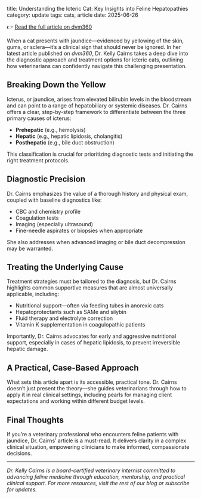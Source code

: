 title: Understanding the Icteric Cat: Key Insights into Feline Hepatopathies
category: update
tags: cats, article
date: 2025-06-26

👉 [Read the full article on dvm360](https://www.dvm360.com/view/the-icteric-cat-diagnosis-and-treatment-of-common-feline-hepatopathies)

When a cat presents with jaundice—evidenced by yellowing of the skin, gums, or sclera—it’s a clinical sign that should never be ignored. In her latest article published on *dvm360*, Dr. Kelly Cairns takes a deep dive into the diagnostic approach and treatment options for icteric cats, outlining how veterinarians can confidently navigate this challenging presentation.

## Breaking Down the Yellow

Icterus, or jaundice, arises from elevated bilirubin levels in the bloodstream and can point to a range of hepatobiliary or systemic diseases. Dr. Cairns offers a clear, step-by-step framework to differentiate between the three primary causes of icterus:

- **Prehepatic** (e.g., hemolysis)
- **Hepatic** (e.g., hepatic lipidosis, cholangitis)
- **Posthepatic** (e.g., bile duct obstruction)

This classification is crucial for prioritizing diagnostic tests and initiating the right treatment protocols.

## Diagnostic Precision

Dr. Cairns emphasizes the value of a thorough history and physical exam, coupled with baseline diagnostics like:

- CBC and chemistry profile
- Coagulation tests
- Imaging (especially ultrasound)
- Fine-needle aspirates or biopsies when appropriate

She also addresses when advanced imaging or bile duct decompression may be warranted.

## Treating the Underlying Cause

Treatment strategies must be tailored to the diagnosis, but Dr. Cairns highlights common supportive measures that are almost universally applicable, including:

- Nutritional support—often via feeding tubes in anorexic cats
- Hepatoprotectants such as SAMe and silybin
- Fluid therapy and electrolyte correction
- Vitamin K supplementation in coagulopathic patients

Importantly, Dr. Cairns advocates for early and aggressive nutritional support, especially in cases of hepatic lipidosis, to prevent irreversible hepatic damage.

## A Practical, Case-Based Approach

What sets this article apart is its accessible, practical tone. Dr. Cairns doesn’t just present the theory—she guides veterinarians through how to apply it in real clinical settings, including pearls for managing client expectations and working within different budget levels.

## Final Thoughts

If you’re a veterinary professional who encounters feline patients with jaundice, Dr. Cairns’ article is a must-read. It delivers clarity in a complex clinical situation, empowering clinicians to make informed, compassionate decisions.  

---

*Dr. Kelly Cairns is a board-certified veterinary internist committed to advancing feline medicine through education, mentorship, and practical clinical support. For more resources, visit the rest of our blog or subscribe for updates.*
